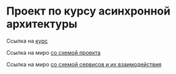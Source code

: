 # Проект по курсу асинхронной архитектуры

Ссылка на [курс](https://education.borshev.com/architecture)

Ссылка на миро [со схемой проекта](https://miro.com/app/board/o9J_lpfkgJo=/) 

Ссылка на миро [со схемой сервисов и их взаимодействия](https://miro.com/app/board/o9J_lnHAte0=/?invite_link_id=650583933091)
